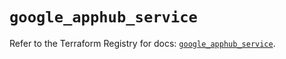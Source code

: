 # `google_apphub_service`

Refer to the Terraform Registry for docs: [`google_apphub_service`](https://registry.terraform.io/providers/hashicorp/google/6.35.0/docs/resources/apphub_service).
